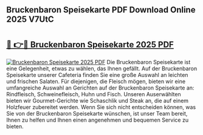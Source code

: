 ## Bruckenbaron Speisekarte PDF Download Online 2025 V7UtC

# <h2><a href="http://gc8w14h.nevu.top/?p=Bruckenbaron+Speisekarte">🔗 👉🔴 Bruckenbaron Speisekarte 2025 PDF</a></h2>

[![Bruckenbaron Speisekarte 2025 PDF](https://i.imgur.com/dBaPXMq.png)](http://gc8w14h.nevu.top/?p=Bruckenbaron+Speisekarte)
Die Bruckenbaron Speisekarte ist eine Gelegenheit, etwas zu wählen, das Ihnen gefällt. Auf der Bruckenbaron Speisekarte unserer Cafeteria finden Sie eine große Auswahl an leichten und frischen Salaten. Für diejenigen, die Fleisch mögen, bieten wir eine umfangreiche Auswahl an Gerichten auf der Bruckenbaron Speisekarte an: Rindfleisch, Schweinefleisch, Huhn und Fisch. Unseren Auserwählten bieten wir Gourmet-Gerichte wie Schaschlik und Steak an, die auf einem Holzfeuer zubereitet werden. Wenn Sie sich nicht entscheiden können, was Sie von der Bruckenbaron Speisekarte wünschen, ist unser Team bereit, Ihnen zu helfen und Ihnen einen angenehmen und bequemen Service zu bieten.
